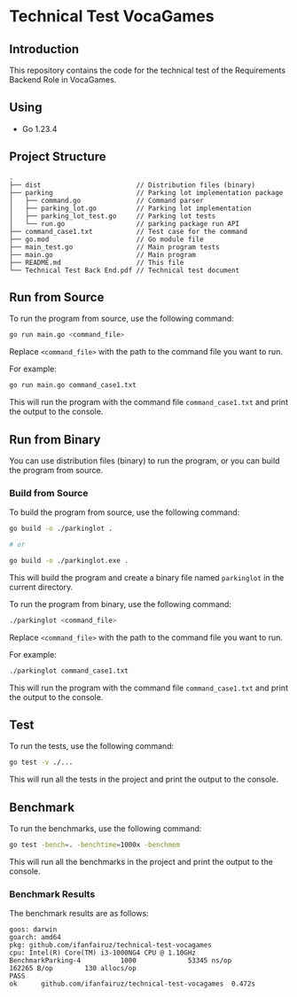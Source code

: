 # Technical Test VocaGames

## Introduction

This repository contains the code for the technical test of the Requirements Backend Role in VocaGames.

## Using

- Go 1.23.4

## Project Structure

```
.
├── dist                        // Distribution files (binary)
├── parking                     // Parking lot implementation package
│   ├── command.go              // Command parser
│   ├── parking_lot.go          // Parking lot implementation
│   ├── parking_lot_test.go     // Parking lot tests
│   └── run.go                  // parking package run API
├── command_case1.txt           // Test case for the command
├── go.mod                      // Go module file
├── main_test.go                // Main program tests
├── main.go                     // Main program
├── README.md                   // This file
└── Technical Test Back End.pdf // Technical test document
```

## Run from Source

To run the program from source, use the following command:

```bash
go run main.go <command_file>
```

Replace `<command_file>` with the path to the command file you want to run.

For example:

```bash
go run main.go command_case1.txt
```

This will run the program with the command file `command_case1.txt` and print the output to the console.

## Run from Binary

You can use distribution files (binary) to run the program, or you can build the program from source.

### Build from Source

To build the program from source, use the following command:

```bash
go build -o ./parkinglot .

# or

go build -o ./parkinglot.exe .
```

This will build the program and create a binary file named `parkinglot` in the current directory.

To run the program from binary, use the following command:

```bash
./parkinglot <command_file>
```

Replace `<command_file>` with the path to the command file you want to run.

For example:

```bash
./parkinglot command_case1.txt
```

This will run the program with the command file `command_case1.txt` and print the output to the console.

## Test

To run the tests, use the following command:

```bash
go test -v ./...
```

This will run all the tests in the project and print the output to the console.

## Benchmark

To run the benchmarks, use the following command:

```bash
go test -bench=. -benchtime=1000x -benchmem
```

This will run all the benchmarks in the project and print the output to the console.

### Benchmark Results

The benchmark results are as follows:

```
goos: darwin
goarch: amd64
pkg: github.com/ifanfairuz/technical-test-vocagames
cpu: Intel(R) Core(TM) i3-1000NG4 CPU @ 1.10GHz
BenchmarkParking-4          1000             53345 ns/op          162265 B/op        130 allocs/op
PASS
ok      github.com/ifanfairuz/technical-test-vocagames  0.472s
```
